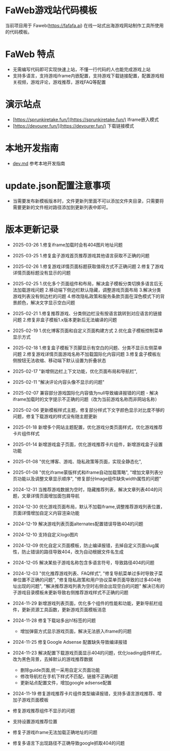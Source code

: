 # FaWeb游戏站代码模板
当前项目用于 Faweb(https://fafafa.ai) 在线一站式出海游戏网站制作工具所使用的代码模板。

# FaWeb 特点
- 无需编写代码即可实现快速上站，不懂一行代码的人也能完成游戏上站
- 支持多语言，支持游戏iframe内嵌配置，支持游戏下载链接配置，配置游戏相关视频，游戏评论，游戏推荐，游戏FAQ等配置

# 演示站点
- [https://sprunkiretake.fun/](https://sprunkiretake.fun/) Iframe嵌入模式
- [https://devourer.fun/](https://devourer.fun/) 下载链接模式


# 本地开发指南
- [dev.md](dev.md) 参考本地开发指南

 # update.json配置注意事项
 - 当需要发布新模板版本时，文件更新列里面不可以添加文件夹目录，只需要将需要更新的文件相对路径添加到更新列表中即可。

 # 版本更新记录
 - 2025-03-26 1.修复iframe加载时会有404图片地址问题
 - 2025-03-25 1.修复盒子游戏首页推荐游戏其他语言获取不正确的问题

 - 2025-02-26 1.修复游戏详情页面标题获取值得方式不正确问题
              2.修复了游戏详情页面标题没有显示的问题
 - 2025-02-25 1.优化多个页面组件和布局，解决盒子模板分类切换多语言后无法加载游戏问题
              2.移动端下侧边栏默认隐藏，调整游戏页面布局
              3.解决分类游戏列表没有侧边栏的问题
              4.修改隐私政策和服务条款页面在深色模式下的背景颜色，解决文字显示空白问题
 - 2025-02-21 1.修复推荐游戏、分类侧边栏没有按语言跳转到对应语言的链接问题
              2.修复非盒子模板1.x版本更新后无法编译的问题
 - 2025-02-19 1.优化博客页面和自定义页面构建方式
            2.优化盒子模板控制菜单显示方式
 - 2025-02-18 1.修复盒子模板下页脚显示有空白的问题、分类不显示左侧菜单问题
              2.修复游戏详情页面游戏名称不加载国际化内容问题
              3.修复盒子模板左侧按钮无法收缩、移动端下默认设置为折叠状态
 - 2025-02-17 "新增侧边栏上下文功能，优化页面布局和导航栏",
 - 2025-02-11 "解决评论内容头像不显示的问题"
 - 2025-02-07 兼容部分游戏国际化内容值为null导致编译报错的问题
            - 解决iframe加载时的文字提示不正确的问题（改为当前游戏名称而非网站名称）
 - 2025-02-06 更新模板样式主题，修复部分样式下文字颜色显示对比度不够的问题，修复下载游戏的样式没有随主题更新
 - 2025-01-18 新增多个网站主题配置，优化游戏分类页面样式，优化游戏推荐卡片组件样式
 - 2025-01-14 新增游戏盒子页面，优化游戏推荐卡片组件，新增游戏盒子设置功能
 - 2025-01-08  "优化博客、游戏、隐私政策等页面，实现全静态化",
 - 2025-01-08 "优化iframe蒙版样式和iframe自动加载策略",
            "增加文章列表分页功能以及调整文章显示顺序",
            "修复部分Image组件缺失width属性的问题"
 - 2024-12-31 当推荐游戏数据为空时，隐藏推荐列表，解决文章列表404的问题，文章详情页面增加面包屑导航
 - 2024-12-30 优化游戏页面布局，默认不加载iframe,调整推荐游戏列表位置，页面详情增加自定义内容渲染功能
 - 2024-12-19 解决游戏列表页面alternates配置错误导致404的问题
 - 2024-12-10 支持自定义logo图片
 - 2024-12-09 优化自定义页面模板，防止编译报错，去掉自定义页面slug属性，防止错误的路径导致404，改为自动根据文件名生成
 - 2024-12-05 解决某些子游戏名称包含多语言符号，导致路径404的问题
 - 2024-12-03 "优化推荐游戏列表、FAQ样式",
            "修复导航菜单过多时导致子菜单位置不正确的问题",
            "修复隐私政策和用户协议菜单页面导致的过多404地址出现的问题",
            "解决推荐游戏列表为空时右侧会出现空白的问题"
            解决已有的子游戏目录模板未更新导致右侧推荐游戏样式不正确的问题
 - 2024-11-29 新增游戏列表页面，优化多个组件的性能和功能，更新导航栏组件，更新资源工具函数，更新游戏页面模板消息
 - 2024-11-28 修复下载站多出h1标签的问题
   - 增加弹窗方式显示游戏页面，解决无法嵌入iframe的问题
 - 2024-11-25 修复Google Adsense 配置缺失导致编译报错
 - 2024-11-23 解决配置下载游戏页面显示404的问题，优化loading组件样式，改为黑色背景，去掉默认的游戏推荐数据
    - 删除guide页面,统一采用自定义页面功能
    - 修改导航栏在手机下样式不匹配，链接不正确问题
    - 更新站点配置文件，增加google adsense配置
 - 2024-11-19 修复游戏推荐卡片组件类型编译报错，支持多语言游戏推荐、增加子游戏页面模板
  - 修复游戏推荐组件不显示的问题
  - 支持设置游戏推荐位置
  - 修复子游戏iframe无法加载正确地址的问题
  - 修复多语言下出现路径不正确导致google抓取404的问题
